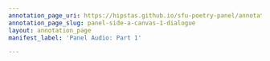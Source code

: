 ```yaml
---
annotation_page_uri: https://hipstas.github.io/sfu-poetry-panel/annotations/panel-side-a-canvas-1-dialogue.json
annotation_page_slug: panel-side-a-canvas-1-dialogue
layout: annotation_page
manifest_label: 'Panel Audio: Part 1'

---
```

